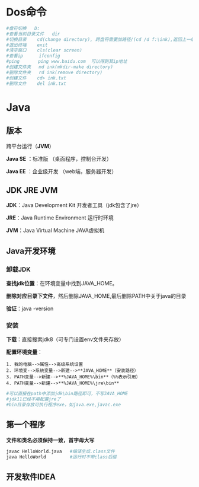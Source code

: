 # Dos命令

```bash
#盘符切换	D:
#查看当前目录文件	dir
#切换目录	 cd(change directory), 跨盘符需要加路径/(cd /d f:\ink),返回上一级（cd ..）
#退出终端	 exit
#清空窗口	 cls(clear screen)		
#查看ip	   ifconfig
#ping		ping www.baidu.com  可以得到其ip地址
#创建文件夹	 md ink(mkdir-make directory)
#删除文件夹	 rd ink(remove directory)
#创建文件	 cd> ink.txt
#删除文件	 del ink.txt
```



# Java

## 版本

跨平台运行（**JVM**）

**Java SE** ：标准版	（桌面程序，控制台开发）

**Java EE** ：企业级开发	（web端，服务器开发）



## JDK	JRE	JVM

**JDK**：Java Development Kit	开发者工具（jdk包含了jre）

**JRE**：Java Runtime Environment	运行时环境

**JVM**：Java Virtual Machine	JAVA虚拟机



## Java开发环境

### 卸载JDK

**查找jdk位置**：在环境变量中找到JAVA_HOME。

**删除对应目录下文件**，然后删除JAVA_HOME,最后删除PATH中关于java的目录

**验证**：java -version



### 安装

**下载**：直接搜索jdk8（可专门设置env文件夹存放）

**配置环境变量**：

 	1. 我的电脑-->属性-->高级系统设置
 	2. 环境变-->系统变量-->新建-->**JAVA_HOME**（安装路径）
 	3. PATH变量-->新建-->**%JAVA_HOME%\bin**（%%表示引用）
 	4. PATH变量-->新建-->**%JAVA_HOME%\jre\bin**

```bash
#可以直接在path中添加jdk\bin路径即可，不写JAVA_HOME
#jdk11已经不用配置jre了
#bin目录存放可执行程序exe，如java.exe,javac.exe
```



## 第一个程序

**文件和类名必须保持一致，首字母大写**

```bash
javac HelloWorld.java	#编译生成.class文件
java HelloWorld			#运行时不带class后缀
```



## 开发软件IDEA



